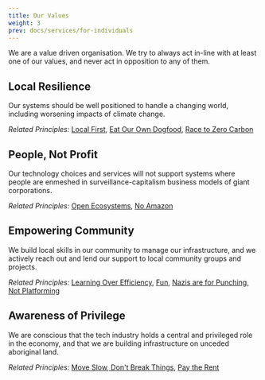 ```yaml
---
title: Our Values
weight: 3
prev: docs/services/for-individuals
---
```


We are a value driven organisation. We try to always act in-line with at least one of our values, and never act in opposition to any of them.

## Local Resilience
Our systems should be well positioned to handle a changing world, including worsening impacts of climate change.

*Related Principles:*
[Local First](/docs/principles#local-first),
[Eat Our Own Dogfood](/docs/principles#eat-our-own-dogfood),
[Race to Zero Carbon](/docs/principles#race-to-zero-carbon)

## People, Not Profit
Our technology choices and services will not support systems where people are enmeshed in surveillance-capitalism business models of giant corporations.

*Related Principles:*
[Open Ecosystems](/docs/principles#open-ecosystems),
[No Amazon](/docs/principles#no-amazon)

## Empowering Community
We build local skills in our community to manage our infrastructure, and we actively reach out and lend our support to local community groups and projects.

*Related Principles:*
[Learning Over Efficiency](/docs/principles#learning-over-efficiency),
[Fun](/docs/principles#fun),
[Nazis are for Punching, Not Platforming](/docs/principles#nazis-are-for-punching-not-platforming)

## Awareness of Privilege
We are conscious that the tech industry holds a central and privileged role in the economy, and that we are building infrastructure on unceded aboriginal land.

*Related Principles:*
[Move Slow, Don't Break Things](/docs/principles#move-slow-dont-break-things),
[Pay the Rent](/docs/principles#pay-the-rent)
